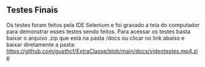 ## Testes Finais

Os testes foram feitos pela IDE Selenium e foi gravado a tela do computador para demonstrar esses testes sendo feitos. 
Para acessar os testes basta baixar o arquivo .zip que está na pasta /docs ou clicar no link abaixo e baixar diretamente a pasta:
https://github.com/gusthcf/ExtraClasse/blob/main/docs/videotestes.mp4.zip

